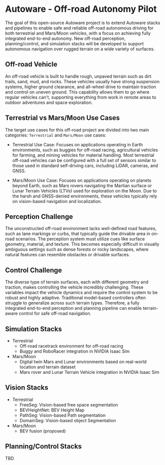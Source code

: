 # Autoware - Off-road Autonomy Pilot
The goal of this open-source Autoware project is to extend Autoware stacks and pipelines to enable safe and reliable off-road autonomous driving for both terrestrial and Mars/Moon vehicles, with a focus on achieving fully integrated end-to-end autonomy. New off-road perception, planning/control, and simulation stacks will be developed to support autonomous navigation over rugged terrain on a wide variety of surfaces.

## Off-road Vehicle
An off-road vehicle is built to handle rough, unpaved terrain such as dirt trails, sand, mud, and rocks. These vehicles usually have strong suspension systems, higher ground clearance, and all-wheel drive to maintain traction and control on uneven ground. This capability allows them to go where regular vehicles can't, supporting everything from work in remote areas to outdoor adventures and space exploration.

## Terrestrial vs Mars/Moon Use Cases
The target use cases for this off-road project are divided into two main categories: `Terrestrial` and `Mars/Moon` use cases:

- Terrestrial Use Case: Focuses on applications operating in Earth environments, such as buggies for off-road racing, agricultural vehicles for farming, and mining vehicles for material handling. Most terrestrial off-road vehicles can be configured with a full set of sensors similar to those used in standard self-driving cars, including LiDAR, cameras, and GNSS.

- Mars/Moon Use Case: Focuses on applications operating on planets beyond Earth, such as Mars rovers navigating the Martian surface or Lunar Terrain Vehicles (LTVs) used for exploration on the Moon. Due to the harsh and GNSS-denied environments, these vehicles typically rely on vision-based navigation and localization.

## Perception Challenge
The unconstructed off-road environment lacks well-defined road features, such as lane markings or curbs, that typically guide the drivable area in on-road scenarios. The perception system must utilize cues like surface geometry, material, and texture. This becomes especially difficult in visually ambiguous settings such as dense forests or rocky landscapes, where natural features can resemble obstacles or drivable surfaces.

## Control Challenge
The diverse type of terrain surfaces, each with different geometry and traction, makes controlling the vehicle incredibly challenging. These variables impact the vehicle dynamics and require the control system to be robust and highly adaptive. Traditional model-based controllers often struggle to generalize across such terrain types. Therefore, a fully integrated end-to-end perception and planning pipeline can enable terrain-aware control for safe off-road navigation.

## Simulation Stacks
- Terrestrial
  - Off-road racetrack environment for off-road racing
  - Buggy and RoboRacer integration in NVIDIA Isaac Sim
- Mars/Moon
  - Digital twin Mars and Lunar environments based on real-world location and terrain dataset
  - Mars rover and Lunar Terrain Vehicle integration in NVIDIA Isaac Sim

## Vision Stacks
- Terrestrial
  - FreeSeg: Vision-based free space segmentation
  - BEVHeightNet: BEV Height Map
  - PathSeg: Vision-based Path segmentation
  - DomainSeg: Vision-based object Segmentation
- Mars/Moon
  - BEV fusion (proposed)

## Planning/Control Stacks
TBD

